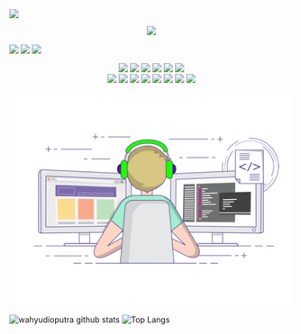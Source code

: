 <p>
<a href="//wahyudioputra.github.io/"><img align="center" src="https://cardivo.vercel.app/api?name=wahyudioputra&description=Halo,%20I%27m%20Wahyu%20progammer%20pemula&image=https://avatars.githubusercontent.com/wahyudioputra&usqp=CAU&backgroundColor=%23ecf0f1&youtube=wahyudioputra&github=wahyudioputra&pattern=ticTacToe&colorPattern=%23eaeaea&site=There is no God but Allah"/></a>
</p>
 
 <p>
 <p align="center">
 <img src="https://komarev.com/ghpvc/?username=wahyudioputra&color=blue&label=total orang melihat akun github wahyudioputra" />
 </p>

<p>
<a href="http://wa.me/6283809157951" target="blank"><img src="https://img.shields.io/badge/Whatsapp-30302f?style=social&logo=whatsapp" /></a>
<a href="http://www.instagram.com/wahyudioputra_/" target="blank"><img src="https://img.shields.io/badge/Instagram-30302f?style=social&logo=instagram" /></a>
<a href="https://www.facebook.com/profile.php?id=100062405779198" target="blank"><img src="https://img.shields.io/badge/Facebook-30302f?style=social&logo=facebook" /></a>
</p>

<p align="center">
  <img src="https://img.shields.io/badge/-JavaScript-black?style=flat-square&logo=javascript" />
  <img src="https://img.shields.io/badge/-Node.js-black?style=flat-square&logo=Node.js" />
  <img src="https://img.shields.io/badge/-HTML5-black?style=flat-square&logo=html5&logoColor=e34f26" />
  <img src="https://img.shields.io/badge/-CSS3-black?style=flat-square&logo=css3&logoColor=1572b6" />
  <img src="https://img.shields.io/badge/-Git-black?style=flat-square&logo=git" />
  <img src="https://img.shields.io/badge/-GitHub-black?style=flat-square&logo=github" /> <br>
  <img src="https://img.shields.io/badge/-Python-black?style=flat-square&logo=python" />
  <img src="https://img.shields.io/badge/-React-black?style=flat-square&logo=react" />
  <img src="https://img.shields.io/badge/-Redux-black?style=flat-square&logo=redux" />
  <img src="https://img.shields.io/badge/-Windows-black?style=flat-square&logo=windows" />
  <img src="https://img.shields.io/badge/-VS_Code-black?style=flat-square&logo=visual-studio-code" />
  <img src="https://img.shields.io/badge/-SQLite3-black?style=flat-square&logo=sqlite" />
  <img src="https://img.shields.io/badge/-MongoDB-black?style=flat-square&logo=mongoDB" />
  <img src="https://img.shields.io/badge/-Npm-black?style=flat-square&logo=npm" />
</p>

<p>
<p align="center">
  <img alig src="./code.gif" />
</p>

![wahyudioputra github stats](https://github-readme-stats.vercel.app/api?username=wahyudioputra&layout=compact&theme=tokyonight)
![Top Langs](https://github-readme-stats.vercel.app/api/top-langs/?username=wahyudioputra&count_private=true&show_icons=true&theme=tokyonight)
<!--
